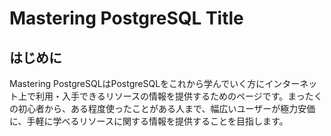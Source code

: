 # Mastering PostgreSQL Title

## はじめに

Mastering PostgreSQLはPostgreSQLをこれから学んでいく方にインターネット上で利用・入手できるリソースの情報を提供するためのページです。まったくの初心者から、ある程度使ったことがある人まで、幅広いユーザーが極力安価に、手軽に学べるリソースに関する情報を提供することを目指します。
